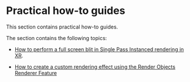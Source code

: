 # Practical how-to guides

This section contains practical how-to guides.

The section contains the following topics:

* [How to perform a full screen blit in Single Pass Instanced rendering in XR](renderer-features/how-to-fullscreen-blit-in-xr-spi.md).

* [How to create a custom rendering effect using the Render Objects Renderer Feature](containers/how-to-custom-effect-render-objects.md)